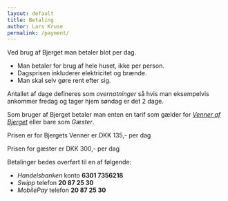 ```yaml
---
layout: default
title: Betaling
author: Lars Kruse
permalink: /payment/
---
```


Ved brug af Bjerget man betaler blot per dag.

* Man betaler for brug af hele huset, ikke per person. 
* Dagsprisen inkluderer elektricitet og brænde.
* Man skal selv gøre rent efter sig.


Antallet af dage defineres som _overnatninger_ så hvis man eksempelvis ankommer fredag og tager hjem søndag er det 2 dage.

Som bruger af Bjerget betaler man enten en tarif som gælder for [_Venner af Bjerget_](/friends/) eller bare som _Gæster_.

Prisen er for Bjergets Venner er DKK 135,- per dag

Prisen for gæster er DKK 300,- per dag

Betalinger bedes overført til en af følgende:

* _Handelsbanken_ konto __6301 7356218__
* _Swipp_ telefon __20 87 25 30__
* _MobilePay_ telefon __20 87 25 30__









 
